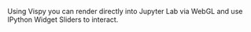 Using Vispy you can render directly into Jupyter Lab via WebGL and use IPython Widget Sliders to interact.

